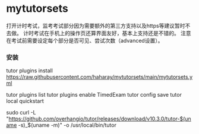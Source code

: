 # mytutorsets
打开计时考试，监考考试部分因为需要额外的第三方支持以及https等建议暂时不去做。
计时考试在手机上的操作页还算界面友好，基本上支持还是不错的。
注意在考试前需要设定每个部分是否可见、尝试次数（advanced设置）。





### 安装
tutor plugins install https://raw.githubusercontent.com/haharay/mytutorsets/main/mytutorsets.yml

tutor plugins list
tutor plugins enable TimedExam
tutor config save
tutor local quickstart

sudo curl -L "https://github.com/overhangio/tutor/releases/download/v10.3.0/tutor-$(uname -s)_$(uname -m)" -o /usr/local/bin/tutor